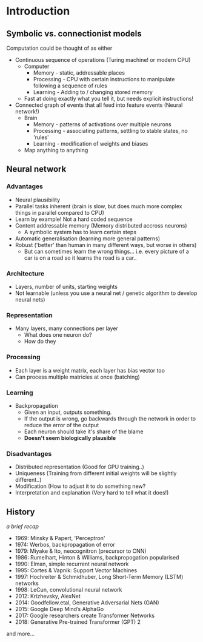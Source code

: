 # Introduction

## Symbolic vs. connectionist models

Computation could be thought of as either

* Continuous sequence of operations \(Turing machine! or modern CPU\)
  * Computer
    * Memory - static, addressable places
    * Processing - CPU with certain instructions to manipulate following a sequence of rules
    * Learning - Adding to / changing stored memory
  * Fast at doing exactly what you tell it, but needs explicit instructions!
* Connected graph of events that all feed into feature events \(Neural network!\)
  * Brain
    * Memory - patterns of activations over multiple neurons
    * Processing - associating patterns, settling to stable states, no 'rules'
    * Learning - modification of weights and biases
  * Map anything to anything

## Neural network

### Advantages

* Neural plausibility
* Parallel tasks inherent \(brain is slow, but does much more complex things in parallel compared to CPU\)
* Learn by example! Not a hard coded sequence
* Content addressable memory \(Memory distributed accross neurons\)
  * A symbolic system has to learn certain steps
* Automatic generalisation \(learning more general patterns\)
* Robust \('better' than human in many different ways, but worse in others\)
  * But can sometimes learn the wrong things... i.e. every picture of a car is on a road so it learns the road is a car..

### Architecture

* Layers, number of units, starting weights
* Not learnable \(unless you use a neural net / genetic algorithm to develop neural nets\)

### Representation

* Many layers, many connections per layer
  * What does one neuron do?
  * How do they

### Processing

* Each layer is a weight matrix, each layer has bias vector too
* Can process multiple matricies at once \(batching\)

### Learning

* Backpropagation
  * Given an input, outputs something.
  * If the output is wrong, go backwards through the network in order to reduce the error of the output
  * Each neuron should take it's share of the blame
  * **Doesn't seem biologically plausible**

### Disadvantages

* Distributed representation \(Good for GPU training..\)
* Uniqueness \(Training from different initial weights will be slightly different..\)
* Modification \(How to adjust it to do something new?
* Interpretation and explanation \(Very hard to tell what it does!\)

## History

_a brief recap_

* 1969: Minsky & Papert, 'Perceptron'
* 1974: Werbos, backpropagation of error
* 1979: Miyake & Ito, neocognitron \(precursor to CNN\)
* 1986: Rumelhart, Hinton & Williams, backpropogation popularised
* 1990: Elman, simple recurrent neural network
* 1995: Cortes & Vapnik: Support Vector Machines
* 1997: Hochreiter & Schmidhuber, Long Short-Term Memory \(LSTM\) networks
* 1998: LeCun, convolutional neural network
* 2012: Krizhevsky, AlexNet
* 2014: Goodfellow.etal, Generative Adversarial Nets \(GAN\)
* 2015: Google Deep Mind’s AlphaGo
* 2017: Google researchers create Transformer Networks
* 2018: Generative Pre-trained Transformer \(GPT\) 2

and more...











